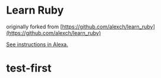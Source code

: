 # Learn Ruby

originally forked from [https://github.com/alexch/learn_ruby](https://github.com/alexch/learn_ruby)

[See instructions in Alexa.](https://alexa.bitmaker.co/cohorts/67/assignments/2028/latest)
# test-first
